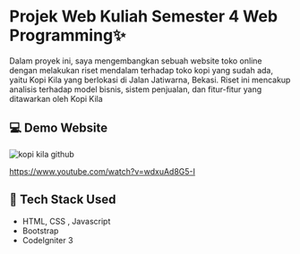 
# Projek Web Kuliah Semester 4 Web Programming✨

Dalam proyek ini, saya mengembangkan sebuah website toko online dengan melakukan riset mendalam terhadap toko kopi yang sudah ada, yaitu Kopi Kila yang berlokasi di Jalan Jatiwarna, Bekasi. Riset ini mencakup analisis terhadap model bisnis, sistem penjualan, dan fitur-fitur yang ditawarkan oleh Kopi Kila


## 💻 Demo Website
![kopi kila github](https://github.com/user-attachments/assets/e9177316-aa35-4817-85b3-51d9a6f7fd37)


https://www.youtube.com/watch?v=wdxuAd8G5-I




## 🚀 Tech Stack Used
- HTML, CSS , Javascript
- Bootstrap
- CodeIgniter 3

